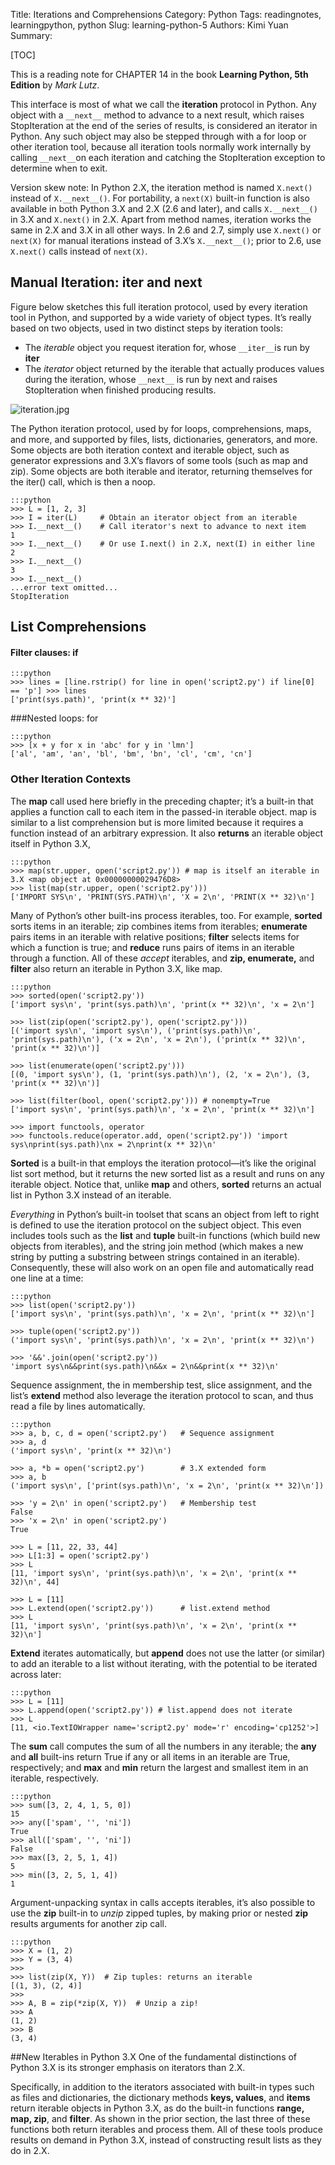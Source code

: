 Title: Iterations and Comprehensions
Category: Python
Tags: readingnotes, learningpython, python
Slug: learning-python-5
Authors: Kimi Yuan
Summary:

[TOC]

This is a reading note for CHAPTER 14 in the book **Learning Python, 5th Edition** by *Mark Lutz*.

This interface is most of what we call the **iteration** protocol in Python. Any object with a `__next__` method to advance to a next result, which raises StopIteration at the end of the series of results, is considered an iterator in Python. Any such object may also be stepped through with a for loop or other iteration tool, because all iteration tools normally work internally by calling `__next__`on each iteration and catching the StopIteration exception to determine when to exit.

Version skew note: In Python 2.X, the iteration method is named `X.next()` instead of `X.__next__()`. For portability, a `next(X)` built-in function is also available in both Python 3.X and 2.X (2.6 and later), and calls `X.__next__()` in 3.X and `X.next()` in 2.X. Apart from method names, iteration works the same in 2.X and 3.X in all other ways. In 2.6 and 2.7, simply use `X.next()` or `next(X)` for manual iterations instead of 3.X’s `X.__next__()`; prior to 2.6, use `X.next()` calls instead of `next(X)`.

## Manual Iteration: iter and next

Figure below sketches this full iteration protocol, used by every iteration tool in Python, and supported by a wide variety of object types. It’s really based on two objects, used in two distinct steps by iteration tools:
* The *iterable* object you request iteration for, whose `__iter__`is run by **iter**
* The *iterator* object returned by the iterable that actually produces values during the iteration, whose `__next__` is run by next and raises StopIteration when finished producing results.

![iteration.jpg]({filename}/images/iteration.jpg)

The Python iteration protocol, used by for loops, comprehensions, maps, and more, and supported by files, lists, dictionaries, generators, and more. Some objects are both iteration context and iterable object, such as generator expressions and 3.X’s flavors of some tools (such as map and zip). Some objects are both iterable and iterator, returning themselves for the iter() call, which is then a noop.

    :::python
    >>> L = [1, 2, 3]
    >>> I = iter(L)     # Obtain an iterator object from an iterable
    >>> I.__next__()    # Call iterator's next to advance to next item
    1
    >>> I.__next__()    # Or use I.next() in 2.X, next(I) in either line
    2
    >>> I.__next__()
    3
    >>> I.__next__()
    ...error text omitted...
    StopIteration


## List Comprehensions

#### Filter clauses: if
    :::python
    >>> lines = [line.rstrip() for line in open('script2.py') if line[0] == 'p'] >>> lines
    ['print(sys.path)', 'print(x ** 32)']

###Nested loops: for

    :::python
    >>> [x + y for x in 'abc' for y in 'lmn']
    ['al', 'am', 'an', 'bl', 'bm', 'bn', 'cl', 'cm', 'cn']


### Other Iteration Contexts
The **map** call used here briefly in the preceding chapter; it’s a built-in that applies a function call to each item in the passed-in iterable object. map is similar to a list comprehension but is more limited because it requires a function instead of an arbitrary expression. It also **returns** an iterable object itself in Python 3.X,

    :::python
    >>> map(str.upper, open('script2.py')) # map is itself an iterable in 3.X <map object at 0x00000000029476D8>
    >>> list(map(str.upper, open('script2.py')))
    ['IMPORT SYS\n', 'PRINT(SYS.PATH)\n', 'X = 2\n', 'PRINT(X ** 32)\n']


Many of Python’s other built-ins process iterables, too. For example, **sorted** sorts items in an iterable; zip combines items from iterables; **enumerate** pairs items in an iterable with relative positions; **filter** selects items for which a function is true; and **reduce** runs pairs of items in an iterable through a function. All of these *accept* iterables, and **zip, enumerate,** and **filter** also return an iterable in Python 3.X, like map.

    :::python
    >>> sorted(open('script2.py'))
    ['import sys\n', 'print(sys.path)\n', 'print(x ** 32)\n', 'x = 2\n']

    >>> list(zip(open('script2.py'), open('script2.py')))
    [('import sys\n', 'import sys\n'), ('print(sys.path)\n', 'print(sys.path)\n'), ('x = 2\n', 'x = 2\n'), ('print(x ** 32)\n', 'print(x ** 32)\n')]

    >>> list(enumerate(open('script2.py')))
    [(0, 'import sys\n'), (1, 'print(sys.path)\n'), (2, 'x = 2\n'), (3, 'print(x ** 32)\n')]

    >>> list(filter(bool, open('script2.py'))) # nonempty=True
    ['import sys\n', 'print(sys.path)\n', 'x = 2\n', 'print(x ** 32)\n']

    >>> import functools, operator
    >>> functools.reduce(operator.add, open('script2.py')) 'import sys\nprint(sys.path)\nx = 2\nprint(x ** 32)\n'

**Sorted** is a built-in that employs the iteration protocol—it’s like the original list sort method, but it returns the new sorted list as a result and runs on any iterable object. Notice that, unlike **map** and others, **sorted** returns an actual list in Python 3.X instead of an iterable.

*Everything* in Python’s built-in toolset that scans an object from left to right is defined to use the iteration protocol on the subject object. This even includes tools such as the **list** and **tuple** built-in functions (which build new objects from iterables), and the string join method (which makes a new string by putting a substring between strings contained in an iterable). Consequently, these will also work on an open file and automatically read one line at a time:

    :::python
    >>> list(open('script2.py'))
    ['import sys\n', 'print(sys.path)\n', 'x = 2\n', 'print(x ** 32)\n']

    >>> tuple(open('script2.py'))
    ('import sys\n', 'print(sys.path)\n', 'x = 2\n', 'print(x ** 32)\n')

    >>> '&&'.join(open('script2.py'))
    'import sys\n&&print(sys.path)\n&&x = 2\n&&print(x ** 32)\n'


Sequence assignment, the in membership test, slice assignment, and the list’s **extend** method also leverage the iteration protocol to scan, and thus read a file by lines automatically.

    :::python
    >>> a, b, c, d = open('script2.py')   # Sequence assignment
    >>> a, d
    ('import sys\n', 'print(x ** 32)\n')

    >>> a, *b = open('script2.py')        # 3.X extended form
    >>> a, b
    ('import sys\n', ['print(sys.path)\n', 'x = 2\n', 'print(x ** 32)\n'])

    >>> 'y = 2\n' in open('script2.py')   # Membership test
    False
    >>> 'x = 2\n' in open('script2.py')
    True

    >>> L = [11, 22, 33, 44]
    >>> L[1:3] = open('script2.py')
    >>> L
    [11, 'import sys\n', 'print(sys.path)\n', 'x = 2\n', 'print(x ** 32)\n', 44]

    >>> L = [11]
    >>> L.extend(open('script2.py'))      # list.extend method
    >>> L
    [11, 'import sys\n', 'print(sys.path)\n', 'x = 2\n', 'print(x ** 32)\n']

**Extend** iterates automatically, but **append** does not use the latter (or similar) to add an iterable to a list without iterating, with the potential to be iterated across later:

    :::python
    >>> L = [11]
    >>> L.append(open('script2.py')) # list.append does not iterate
    >>> L
    [11, <io.TextIOWrapper name='script2.py' mode='r' encoding='cp1252'>]


The **sum** call computes the sum of all the numbers in any iterable; the **any** and **all** built-ins return True if any or all items in an iterable are True, respectively; and **max** and **min** return the largest and smallest item in an iterable, respectively.

    :::python
    >>> sum([3, 2, 4, 1, 5, 0])
    15
    >>> any(['spam', '', 'ni'])
    True
    >>> all(['spam', '', 'ni'])
    False
    >>> max([3, 2, 5, 1, 4])
    5
    >>> min([3, 2, 5, 1, 4])
    1


Argument-unpacking syntax in calls accepts iterables, it’s also possible to use the **zip** built-in to *unzip* zipped tuples, by making prior or nested **zip** results arguments for another zip call.

    :::python
    >>> X = (1, 2)
    >>> Y = (3, 4)
    >>>
    >>> list(zip(X, Y))  # Zip tuples: returns an iterable
    [(1, 3), (2, 4)]
    >>>
    >>> A, B = zip(*zip(X, Y))  # Unzip a zip!
    >>> A
    (1, 2)
    >>> B
    (3, 4)


##New Iterables in Python 3.X
One of the fundamental distinctions of Python 3.X is its stronger emphasis on iterators than 2.X.

Specifically, in addition to the iterators associated with built-in types such as files and dictionaries, the dictionary methods **keys, values**, and **items** return iterable objects in Python 3.X, as do the built-in functions **range, map, zip**, and **filter**. As shown in the prior section, the last three of these functions both return iterables and process them. All of these tools produce results on demand in Python 3.X, instead of constructing result lists as they do in 2.X.

